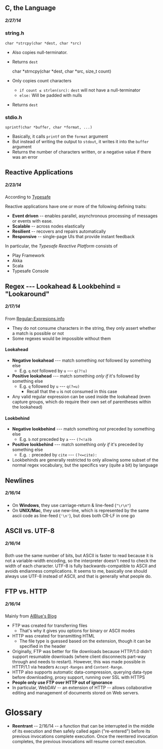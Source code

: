 C, the Language
---------------

##### 2/27/14

### string.h

    char *strcpy(char *dest, char *src)

* Also copies null-terminator.
* Returns `dest`

    char *strncpy(char *dest, char *src, size_t count)

* Only copies count characters
    * `if count ≤ strlen(src):` `dest` will not have a null-terminator
    * `else:` Will be padded with nulls
* Returns `dest`

### stdio.h

    sprintf(char *buffer, char *format, ...)

* Basically, it calls `printf` on the `format` argument
* But instead of writing the output to `stdout`, it writes it into the `buffer` argument
* Returns the number of characters written, or a negative value if there was an error

Reactive Applications
---------------------
##### 2/23/14

According to [Typesafe](http://typesafe.com/platform)

Reactive applications have one or more of the following defining traits:

* **Event driven** -- enables parallel, asynchronous processing of messages or events with ease.
* **Scalable** -- across nodes elastically
* **Resilient** -- recovers and repairs automatically
* **Responsive** -- single-page UIs that provide instant feedback

In particular, the *Typesafe Reactive Platform* consists of

* Play Framework
* Akka
* Scala
* Typesafe Console

Regex --- Lookahead & Lookbehind = "Lookaround"
-----------------------------------------------
##### 2/17/14

From [Regular-Expresions.info](http://www.regular-expressions.info/lookaround.html)

* They do not consume characters in the string, they only assert whether a match is possible or not
* Some regexes would be impossible without them

#### Lookahead
* **Negative lookahead** --- match something *not* followed by something else
    * E.g. `q` *not* followed by `u` --- `q(?!u)`
* **Positive lookahead** --- match something *only if* it's followed by something else
    * E.g. `q` followed by `u` --- `q(?=u)`
        * Recall that the `u` is not consumed in this case
* Any valid regular expression can be used inside the lookahead
  (even capture groups, which do require their own set of parentheses within the lookahead)

#### Lookbehind
* **Negative lookbehind** --- match something *not* preceded by something else
    * E.g. `b` *not* preceded by `a` --- `(?<!a)b`
* **Positive lookbehind** --- match something *only if* it's preceded by something else
    * E.g. `:` preceded by `cite` --- `(?<=cite):`
* Lookbehinds are generally restricted to only allowing some subset of the normal
  regex vocabulary, but the specifics vary (quite a bit) by language

Newlines
--------
##### 2/16/14

* On **Windows**, they use carriage-return & line-feed (`"\r\n"`)
* On **UNIX/Mac**, they use new-line, which is represented by the same
  ascii code as line-feed (`'\n'`), but does both CR-LF in one go

ASCII vs. UTF-8
---------------
##### 2/16/14

Both use the same number of bits, but ASCII is faster to read because it is not
a variable-width encoding, so the interpreter doesn't need to check the width
of each character.  UTF-8 is fully backwards-compatible to ASCII and avoids
endianness complications.  It seems to me, basically one should always use
UTF-8 instead of ASCII, and that is generally what people do.

FTP vs. HTTP
------------
##### 2/16/14

Mainly from [AlBlue's Blog](http://alblue.bandlem.com/2009/02/why-do-people-still-use-ftp.html)

* FTP was created for transferring files
    * That's why it gives you options for binary or ASCII modes
* HTTP was created for transmitting HTML
    * The file type is guessed based on the extension, though it can be specified
      in the header
* Originally, FTP was better for file downloads because HTTP/1.0 didn't
  support resumable downloads (where client disconnects part-way through and
  needs to restart). However, this was made possible in HTTP/1.1 via headers
  `Accept-Ranges` and `Content-Range`.
* HTTP also supports automatic data-compression, querying data-type before downloading,
  proxy support, running over SSL with HTTPS
* **People only use FTP over HTTP out of ignorance**
* In particular, WebDAV -- an extension of HTTP -- allows collaborative editing
  and management of documents stored on Web servers.

Glossary
========

* **Reentrant** -- 2/16/14 -- a function that can be interrupted in the middle of its
  execution and then safely called again ("re-entered") before its previous
  invocations complete execution. Once the reentered invocation completes, the
  previous invocations will resume correct execution.
